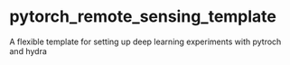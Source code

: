 # pytorch_remote_sensing_template
A flexible template for setting up deep learning experiments with pytroch and hydra
